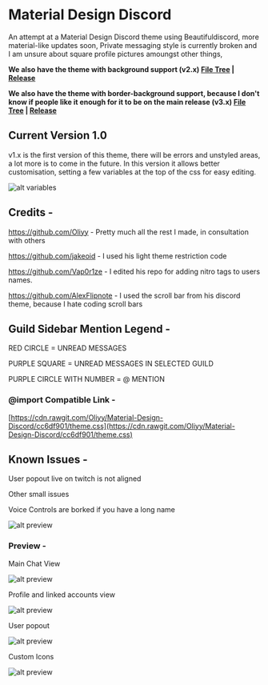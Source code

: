 # Material Design Discord

An attempt at a Material Design Discord theme using Beautifuldiscord, more material-like updates soon, Private messaging style is currently
broken and I am unsure about square profile pictures amoungst other things,

**We also have the theme with background support (v2.x) [File Tree](https://github.com/Oliyy/Material-Design-Discord/tree/soyouwantabackground) |   [Release](https://github.com/Oliyy/Material-Design-Discord/releases)**

**We also have the theme with border-background support, because I don't know if people like it enough for it to be on the main release (v3.x) [File Tree](https://github.com/Oliyy/Material-Design-Discord/tree/soyouwantabackground) | [Release](https://github.com/Oliyy/Material-Design-Discord/releases)**

## Current Version 1.0

v1.x is the first version of this theme, there will be errors and unstyled areas, a lot more is to come in the future.
In this version it allows better customisation, setting a few variables at the top of the css for easy editing.



![alt variables](http://i.imgur.com/i1qhIGY.png)


## Credits -

https://github.com/Oliyy - Pretty much all the rest I made, in consultation with others

https://github.com/jakeoid - I used his light theme restriction code

https://github.com/Vap0r1ze - I edited his repo for adding nitro tags to users names.

https://github.com/AlexFlipnote - I used the scroll bar from his discord theme, because I hate coding scroll bars


## Guild Sidebar Mention Legend -

RED CIRCLE = UNREAD MESSAGES

PURPLE SQUARE = UNREAD MESSAGES IN SELECTED GUILD

PURPLE CIRCLE WITH NUMBER = @ MENTION

### @import Compatible Link -
[https://cdn.rawgit.com/Oliyy/Material-Design-Discord/cc6df901/theme.css](https://cdn.rawgit.com/Oliyy/Material-Design-Discord/cc6df901/theme.css)

## Known Issues -

User popout live on twitch is not aligned

Other small issues

Voice Controls are borked if you have a long name

![alt preview](http://i.imgur.com/x1OsSq5.png)


### Preview -

Main Chat View

![alt preview](http://i.imgur.com/5tWV5y7.png)

Profile and linked accounts view

![alt preview](http://i.imgur.com/8iYwygc.png)

User popout

![alt preview](http://i.imgur.com/qX1J4aY.png)

Custom Icons

![alt preview](http://i.imgur.com/KvCwgC1.png)
